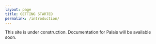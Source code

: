 ```yaml
---
layout: page
title: GETTING STARTED
permalink: /introduction/
---
```


<p>
<i class="fa fa-exclamation-triangle"></i> This site is under construction. Documentation for Palais will be available soon.
</p>
